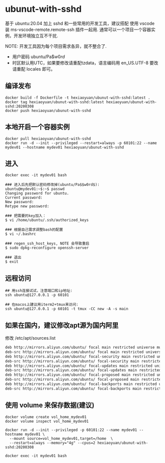 # ubunut-with-sshd

基于 ubuntu:20.04 加上 sshd 和一些常用的开发工具，建议搭配
使用 vscode 装 ms-vscode-remote.remote-ssh 插件一起用.
通常可以一个项目一个容器实例，开发环境独立互不干扰.

NOTE: 开发工具因为每个项目需求各异，就不整合了.

+ 用户密码 ubuntu/Pa$$w0rd$
+ 时区默认用UTC，如果要修改请重配tzdata，语言编码用 en_US.UTF-8 要改请重配 locales 即可。

## 编译发布

```shell
docker build -f Dockerfile -t hexiaoyuan/ubunut-with-sshd:latest .
docker tag hexiaoyuan/ubunut-with-sshd:latest hexiaoyuan/ubunut-with-sshd:20200308
docker push hexiaoyuan/ubunut-with-sshd
```

## 本地开启一个容器实例

```shell
docker pull hexiaoyuan/ubunut-with-sshd
docker run -d --init --privileged --restart=always -p 60101:22 --name mydev01 --hostname mydev01 hexiaoyuan/ubunut-with-sshd
```

## 进入

```shell
docker exec -it mydev01 bash

### 进入后先把默认密码修改掉(ubuntu/Pa$$w0rd$):
ubuntu@mydev01:~$:~$ passwd
Changing password for ubuntu.
Current password:
New password:
Retype new password:

### 把需要的key加入：
$ vi /home/ubuntu/.ssh/authorized_keys

### 根据自己需求调整bash的配置
$ vi ~/.bashrc

### regen_ssh_host_keys, NOTE 会导致重启
$ sudo dpkg-reconfigure openssh-server

### 退出
$ exit

```

## 远程访问

```shell
## 用ssh连接试试，注意端口和ip地址:
ssh ubuntu@127.0.0.1 -p 60101 

## 在macos上建议用iterm2+tmux来访问:
ssh ubuntu@127.0.0.1 -p 60101 -t tmux -CC new -A -s main
```

## 如果在国内，建议修改apt源为国内阿里

修改 /etc/apt/sources.list

```txt
deb http://mirrors.aliyun.com/ubuntu/ focal main restricted universe multiverse
deb-src http://mirrors.aliyun.com/ubuntu/ focal main restricted universe multiverse
deb http://mirrors.aliyun.com/ubuntu/ focal-security main restricted universe multiverse
deb-src http://mirrors.aliyun.com/ubuntu/ focal-security main restricted universe multiverse
deb http://mirrors.aliyun.com/ubuntu/ focal-updates main restricted universe multiverse
deb-src http://mirrors.aliyun.com/ubuntu/ focal-updates main restricted universe multiverse
deb http://mirrors.aliyun.com/ubuntu/ focal-proposed main restricted universe multiverse
deb-src http://mirrors.aliyun.com/ubuntu/ focal-proposed main restricted universe multiverse
deb http://mirrors.aliyun.com/ubuntu/ focal-backports main restricted universe multiverse
deb-src http://mirrors.aliyun.com/ubuntu/ focal-backports main restricted universe multiverse
```

## 使用 volume 来保存数据(建议)

```shell
docker volume create vol_home_mydev01
docker volume inspect vol_home_mydev01

docker run -d --init --privileged -p 60101:22 --name mydev01 --hostname mydev01 \
  --mount source=vol_home_mydev01,target=/home  \
  --restart=always --memory="4g" --cpus=2 hexiaoyuan/ubunut-with-sshd:20200308

docker exec -it mydev01 bash

```
